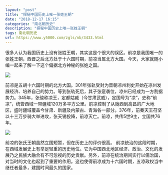 ```yaml
---
layout: "post"
title: "探秘中国历史上唯一张姓王朝"
date: "2018-12-17 16:15"
categories: "南北朝历史"
description: "探秘中国历史上唯一张姓王朝"
tags: 南北朝历史
url: https://www.y5000.com/zgls/nb/3433.html
---
```






很多人认为我国历史上没有张姓王朝，其实这是个很大的误区。前凉是我国唯一的张姓王朝，西晋之后北方处于十六国时期，前凉当属北方大国。今天，大家就随小编一起来了解一下这个偏据北方神秘的张姓之国。

![](https://img.y5000.com/uploads/allimg/161012/1543004V6-0.jpg)

前凉是五胡十六国时期的北方大国。301年张轨受封为晋朝凉州刺史开始在凉州发展经济、培养自己的势力。等到张轨死后，其子张寔袭位，凉州已经成为一方割据势力。345年，张骏称凉王，定都姑臧（今甘肃武威），定国号为“凉”，史称“前凉”，统管西域一带疆域120万多平方公里。前凉控制了从陇西到高昌的广大地区，盛时疆域覆盖今甘肃、新疆及内蒙古、青海各一部分。376年，前秦天王苻坚以十三万步骑大举进攻，张天锡投降，前凉灭亡。前凉，共传5世9主，立国共76年。

![](https://img.y5000.com/uploads/allimg/161012/1543003142-1.jpg)

前凉的张氏王朝虽然立国短暂，但在历史上的评价很高。
前凉统治的这段时期，在西域发展史上有举足轻重的历史地位。它为中国西北地区经济、政治、文化的发展乃之民族大融合有不可忽视的历史贡献。另外，前凉在统治期间实行以儒治国，对当时的文化也起到了重要的作用。这也使得前凉成为十六国时期，五凉政权当中继任者最多，建国时间最久的国家。
